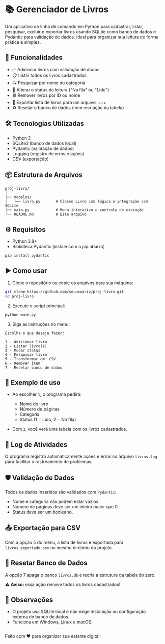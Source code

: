 # 📚 Gerenciador de Livros

Um aplicativo de linha de comando em Python para cadastrar, listar, pesquisar, excluir e exportar livros usando SQLite como banco de dados e Pydantic para validação de dados. Ideal para organizar sua leitura de forma prática e simples.

## 🚀 Funcionalidades

- ✅ Adicionar livros com validação de dados
- 📋 Listar todos os livros cadastrados
- 🔍 Pesquisar por nome ou categoria
- 🔄 Alterar o status de leitura ("Na fila" ou "Lido")
- 🗑️ Remover livros por ID ou nome
- 📂 Exportar lista de livros para um arquivo `.csv`
- ♻️ Resetar o banco de dados (com recriação da tabela)

## 🛠️ Tecnologias Utilizadas

- Python 3
- SQLite3 (banco de dados local)
- Pydantic (validação de dados)
- Logging (registro de erros e ações)
- CSV (exportação)

## 📦 Estrutura de Arquivos

```
proj-livro/
│
├── modelos/
│   └── livro.py       # Classe Livro com lógica e integração com SQLite
├── main.py            # Menu interativo e controle de execução
└── README.md          # Este arquivo
```

## ⚙️ Requisitos

- Python 3.8+
- Biblioteca Pydantic (instale com o pip abaixo)

```bash
pip install pydantic
```

## ▶️ Como usar

1. Clone o repositório ou copie os arquivos para sua máquina:

```bash
git clone https://github.com/seuusuario/proj-livro.git
cd proj-livro
```

2. Execute o script principal:

```bash
python main.py
```

3. Siga as instruções no menu:

```
Escolha o que deseja fazer:

1 - Adicionar livro
2 - Listar livro(s)
3 - Mudar status
4 - Pesquisar livro
5 - Transformar em .CSV
6 - Remover item
7 - Resetar banco de dados
```

## 🧪 Exemplo de uso

- Ao escolher `1`, o programa pedirá:
  - Nome do livro
  - Número de páginas
  - Categoria
  - Status (1 = Lido, 2 = Na fila)

- Com `2`, você verá uma tabela com os livros cadastrados.

## 📝 Log de Atividades

O programa registra automaticamente ações e erros no arquivo `livros.log` para facilitar o rastreamento de problemas.

## 🛡️ Validação de Dados

Todos os dados inseridos são validados com `Pydantic`:
- Nome e categoria não podem estar vazios.
- Número de páginas deve ser um inteiro maior que 0.
- Status deve ser um booleano.

## 📤 Exportação para CSV

Com a opção 5 do menu, a lista de livros é exportada para `livros_exportado.csv` no mesmo diretório do projeto.

## 🔄 Resetar Banco de Dados

A opção 7 apaga o banco `livros.db` e recria a estrutura da tabela do zero.

⚠️ **Aviso:** essa ação remove todos os livros cadastrados!

## 📌 Observações

- O projeto usa SQLite local e não exige instalação ou configuração externa de banco de dados.
- Funciona em Windows, Linux e macOS.

---

Feito com ❤️ para organizar sua estante digital!
